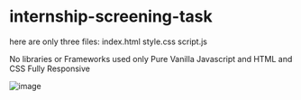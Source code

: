 # internship-screening-task

here are only three files:
index.html
style.css
script.js

No libraries or Frameworks used only Pure Vanilla Javascript and HTML and CSS
Fully Responsive

![image](https://github.com/RahulDew/internship-screening-task/assets/86983295/000952c1-c8df-4532-ad31-b4e1b8f8d8c0)

